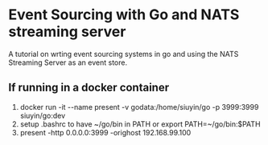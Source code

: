 # Event Sourcing with Go and NATS streaming server
A tutorial on wrting event sourcing systems in go
and using the NATS Streaming Server as an event store.

## If running in a docker container
1. docker run -it --name present -v godata:/home/siuyin/go -p 3999:3999 siuyin/go:dev
1. setup .bashrc to have ~/go/bin in PATH or export PATH=~/go/bin:$PATH
1. present -http 0.0.0.0:3999 -orighost 192.168.99.100
